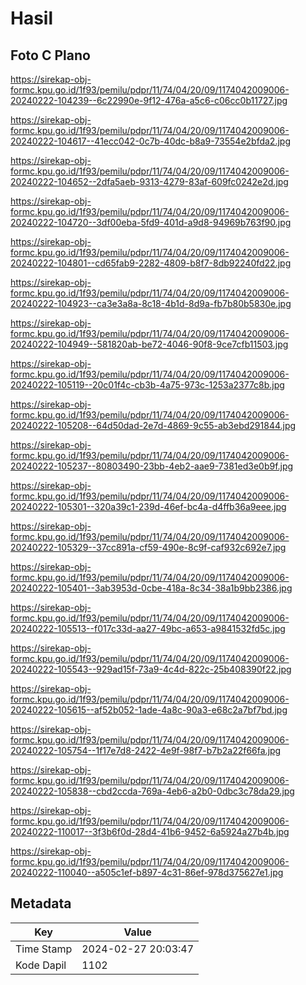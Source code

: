# Hasil

## Foto C Plano

https://sirekap-obj-formc.kpu.go.id/1f93/pemilu/pdpr/11/74/04/20/09/1174042009006-20240222-104239--6c22990e-9f12-476a-a5c6-c06cc0b11727.jpg

https://sirekap-obj-formc.kpu.go.id/1f93/pemilu/pdpr/11/74/04/20/09/1174042009006-20240222-104617--41ecc042-0c7b-40dc-b8a9-73554e2bfda2.jpg

https://sirekap-obj-formc.kpu.go.id/1f93/pemilu/pdpr/11/74/04/20/09/1174042009006-20240222-104652--2dfa5aeb-9313-4279-83af-609fc0242e2d.jpg

https://sirekap-obj-formc.kpu.go.id/1f93/pemilu/pdpr/11/74/04/20/09/1174042009006-20240222-104720--3df00eba-5fd9-401d-a9d8-94969b763f90.jpg

https://sirekap-obj-formc.kpu.go.id/1f93/pemilu/pdpr/11/74/04/20/09/1174042009006-20240222-104801--cd65fab9-2282-4809-b8f7-8db92240fd22.jpg

https://sirekap-obj-formc.kpu.go.id/1f93/pemilu/pdpr/11/74/04/20/09/1174042009006-20240222-104923--ca3e3a8a-8c18-4b1d-8d9a-fb7b80b5830e.jpg

https://sirekap-obj-formc.kpu.go.id/1f93/pemilu/pdpr/11/74/04/20/09/1174042009006-20240222-104949--581820ab-be72-4046-90f8-9ce7cfb11503.jpg

https://sirekap-obj-formc.kpu.go.id/1f93/pemilu/pdpr/11/74/04/20/09/1174042009006-20240222-105119--20c01f4c-cb3b-4a75-973c-1253a2377c8b.jpg

https://sirekap-obj-formc.kpu.go.id/1f93/pemilu/pdpr/11/74/04/20/09/1174042009006-20240222-105208--64d50dad-2e7d-4869-9c55-ab3ebd291844.jpg

https://sirekap-obj-formc.kpu.go.id/1f93/pemilu/pdpr/11/74/04/20/09/1174042009006-20240222-105237--80803490-23bb-4eb2-aae9-7381ed3e0b9f.jpg

https://sirekap-obj-formc.kpu.go.id/1f93/pemilu/pdpr/11/74/04/20/09/1174042009006-20240222-105301--320a39c1-239d-46ef-bc4a-d4ffb36a9eee.jpg

https://sirekap-obj-formc.kpu.go.id/1f93/pemilu/pdpr/11/74/04/20/09/1174042009006-20240222-105329--37cc891a-cf59-490e-8c9f-caf932c692e7.jpg

https://sirekap-obj-formc.kpu.go.id/1f93/pemilu/pdpr/11/74/04/20/09/1174042009006-20240222-105401--3ab3953d-0cbe-418a-8c34-38a1b9bb2386.jpg

https://sirekap-obj-formc.kpu.go.id/1f93/pemilu/pdpr/11/74/04/20/09/1174042009006-20240222-105513--f017c33d-aa27-49bc-a653-a9841532fd5c.jpg

https://sirekap-obj-formc.kpu.go.id/1f93/pemilu/pdpr/11/74/04/20/09/1174042009006-20240222-105543--929ad15f-73a9-4c4d-822c-25b408390f22.jpg

https://sirekap-obj-formc.kpu.go.id/1f93/pemilu/pdpr/11/74/04/20/09/1174042009006-20240222-105615--af52b052-1ade-4a8c-90a3-e68c2a7bf7bd.jpg

https://sirekap-obj-formc.kpu.go.id/1f93/pemilu/pdpr/11/74/04/20/09/1174042009006-20240222-105754--1f17e7d8-2422-4e9f-98f7-b7b2a22f66fa.jpg

https://sirekap-obj-formc.kpu.go.id/1f93/pemilu/pdpr/11/74/04/20/09/1174042009006-20240222-105838--cbd2ccda-769a-4eb6-a2b0-0dbc3c78da29.jpg

https://sirekap-obj-formc.kpu.go.id/1f93/pemilu/pdpr/11/74/04/20/09/1174042009006-20240222-110017--3f3b6f0d-28d4-41b6-9452-6a5924a27b4b.jpg

https://sirekap-obj-formc.kpu.go.id/1f93/pemilu/pdpr/11/74/04/20/09/1174042009006-20240222-110040--a505c1ef-b897-4c31-86ef-978d375627e1.jpg


## Metadata

| Key        | Value               |
| ---------- | ------------------- |
| Time Stamp | 2024-02-27 20:03:47 |
| Kode Dapil | 1102                |



